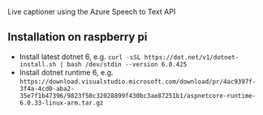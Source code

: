Live captioner using the Azure Speech to Text API


## Installation on raspberry pi
* Install latest dotnet 6, e.g. `curl -sSL https://dot.net/v1/dotnet-install.sh | bash /dev/stdin --version 6.0.425`
* Install dotnet runtime 6, e.g. `https://download.visualstudio.microsoft.com/download/pr/4ac9397f-3f4a-4cd0-aba2-35e7f1b47396/9823f50c32028899f430bc3ae87251b1/aspnetcore-runtime-6.0.33-linux-arm.tar.gz`
